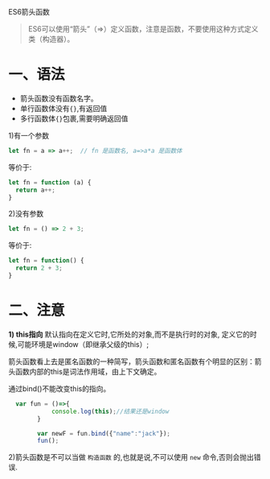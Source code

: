 ES6箭头函数

>ES6可以使用“箭头”（=>）定义函数，注意是函数，不要使用这种方式定义类（构造器）。

# 一、语法

- 箭头函数没有函数名字。
- 单行函数体没有`{}`,有返回值
- 多行函数体`{}`包裹,需要明确返回值


1)有一个参数

```js
let fn = a => a++;  // fn 是函数名, a=>a*a 是函数体
```

等价于:
```js
let fn = function (a) {
  return a++;
}
```
2)没有参数
```js
let fn = () => 2 + 3;
```

等价于:
```js
let fn = function() {
  return 2 + 3;
}
```

# 二、注意
**1) this指向**
默认指向在定义它时,它所处的对象,而不是执行时的对象, 定义它的时候,可能环境是window（即继承父级的this）;

箭头函数看上去是匿名函数的一种简写，箭头函数和匿名函数有个明显的区别：箭头函数内部的this是词法作用域，由上下文确定。

通过bind()不能改变this的指向。

```js
  var fun = ()=>{
            console.log(this);//结果还是window
        }

        var newF = fun.bind({"name":"jack"});
        fun();
```
2)箭头函数是不可以当做 `构造函数` 的,也就是说,不可以使用 `new` 命令,否则会抛出错误.

